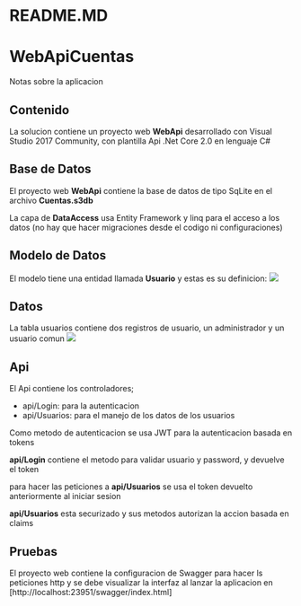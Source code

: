 # README.MD
WebApiCuentas
=======
Notas sobre la aplicacion

Contenido
-----------
La solucion contiene un proyecto web **WebApi** desarrollado con Visual Studio 2017 Community, con plantilla Api .Net Core 2.0 en lenguaje C#


Base de Datos
-----------
El proyecto web **WebApi** contiene la base de datos de tipo SqLite en el archivo **Cuentas.s3db**

La capa de **DataAccess** usa Entity Framework y linq para el acceso a los datos (no hay que hacer migraciones desde el codigo ni configuraciones)


Modelo de Datos 
-----------
El modelo tiene una entidad llamada **Usuario** y estas es su definicion:
![](/modelo.jpg)

Datos 
-----------
La tabla usuarios contiene dos registros de usuario, un administrador y un usuario comun
![](/datos.jpg)

Api
-----------
El Api contiene los controladores;
* api/Login: para la autenticacion
* api/Usuarios: para el manejo de los datos de los usuarios

Como metodo de autenticacion se usa JWT para la autenticacion basada en tokens 

**api/Login** contiene el metodo para validar usuario y password, y devuelve el token

para hacer las peticiones a **api/Usuarios** se usa el token devuelto anteriormente al iniciar sesion

**api/Usuarios** esta securizado y sus metodos autorizan la accion basada en claims

Pruebas
-----------
El proyecto web contiene la configuracion de Swagger para hacer ls peticiones http y se debe visualizar la interfaz al lanzar la aplicacion en
[http://localhost:23951/swagger/index.html]
